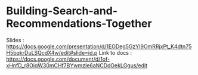 # Building-Search-and-Recommendations-Together


Slides : https://docs.google.com/presentation/d/1EODeg5GzYI9OmRRjxPt_K4dtn75H5bqkrDuLSQcdX4w/edit#slide=id.p
Link to docs : https://docs.google.com/document/d/1of-xHnfD_r8OiqW30mCHf7BYwmzIe6aNCDdOekLGgus/edit

